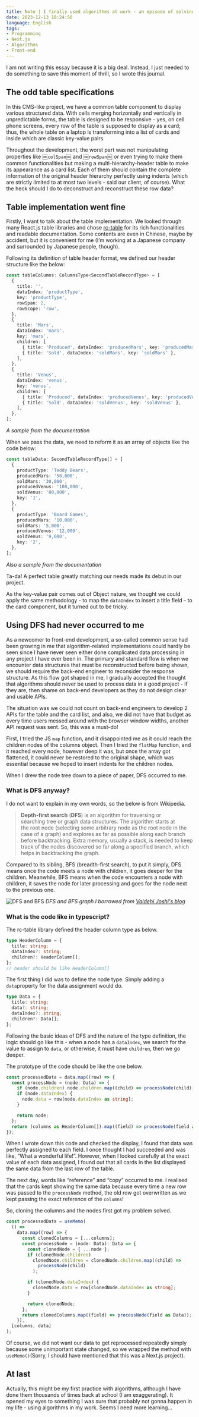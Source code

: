 ```yaml
---
title: Note | I finally used algorithms at work - an episode of solving a front-end problem with DFS
date: 2023-12-13 18:24:50
language: English
tags:
- Programming
- Next.js
- Algorithms
- Front-end
---
```


I am not writing this essay because it is a big deal. Instead, I just needed to do something to save this moment of thrill, so I wrote this journal.

## The odd table specifications
In this CMS-like project, we have a common table component to display various structured data. With cells merging horizontally and vertically in unpredictable forms, the table is designed to be responsive - yes, on cell phone screens, every row of the table is supposed to display as a card; thus, the whole table on a laptop is transforming into a list of cards and inside which are classic key-value pairs.

Throughout the development, the worst part was not manipulating properties like ￼`colSpan`￼ and ￼`rowSpan`￼ or even trying to make them common functionalities but making a multi-hierarchy-header table to make its appearance as a card list. Each of them should contain the complete information of the original header hierarchy perfectly using indents (which are strictly limited to at most two levels - said our client, of course). What the heck should I do to deconstruct and reconstruct these row data?

## Table implementation went fine

Firstly, I want to talk about the table implementation. We looked through many React.js table libraries and chose [rc-table](https://table-react-component.vercel.app/) for its rich functionalities and readable documentation. Some contents are even in Chinese, maybe by accident, but it is convenient for me (I’m working at a Japanese company and surrounded by Japanese people, though).

Following its definition of table header format, we defined our header structure like the below:

<!--rehype:data-language=typescript-->
```ts
const tableColumns: ColumnsType<SecondTableRecordType> = [
  {
    title: '',
    dataIndex: 'productType',
    key: 'productType',
    rowSpan: 2,
    rowScope: 'row',
  },
  {
    title: 'Mars',
    dataIndex: 'mars',
    key: 'mars',
    children: [
      { title: 'Produced', dataIndex: 'producedMars', key: 'producedMars' },
      { title: 'Sold', dataIndex: 'soldMars', key: 'soldMars' },
    ],
  },
  {
    title: 'Venus',
    dataIndex: 'venus',
    key: 'venus',
    children: [
      { title: 'Produced', dataIndex: 'producedVenus', key: 'producedVenus' },
      { title: 'Sold', dataIndex: 'soldVenus', key: 'soldVenus' },
    ],
  },
];

```
*A sample from the documentation*

When we pass the data, we need to reform it as an array of objects like the code below:

<!--rehype:data-language=typescript-->
```ts
const tableData: SecondTableRecordType[] = [
  {
    productType: 'Teddy Bears',
    producedMars: '50,000',
    soldMars: '30,000',
    producedVenus: '100,000',
    soldVenus: '80,000',
    key: '1',
  },
  {
    productType: 'Board Games',
    producedMars: '10,000',
    soldMars: '5,000',
    producedVenus: '12,000',
    soldVenus: '9,000',
    key: '2',
  },
];

```
*Also a sample from the documentation*

Ta-da! A perfect table greatly matching our needs made its debut in our project.

As the key-value pair comes out of Object nature, we thought we could apply the same methodology - to map the `dataIndex` to insert a title field - to the card component, but it turned out to be tricky.

## Using DFS had never occurred to me

As a newcomer to front-end development, a so-called common sense had been growing in me that algorithm-related implementations could hardly be seen since I have never seen either done complicated data processing in any project I have ever been in. The primary and standard flow is when we encounter data structures that must be reconstructed before being shown, we should require the back-end engineer to reconsider the response structure. As this flow got shaped in me, I gradually accepted the thought that algorithms should never be used to process data in a good project - if they are, then shame on back-end developers as they do not design clear and usable APIs.

The situation was we could not count on back-end engineers to develop 2 APIs for the table and the card list, and also, we did not have that budget as every time users messed around with the browser window widths, another API request was sent. So, this was a must-do!

First, I tried the JS `map` function, and it disappointed me as it could reach the children nodes of the columns object. Then I tried the `flatMap` function, and it reached every node, however deep it was, but once the array got flattened, it could never be restored to the original shape, which was essential because we hoped to insert indents for the children nodes.

When I drew the node tree down to a piece of paper, DFS occurred to me.

### What is DFS anyway?

I do not want to explain in my own words, so the below is from Wikipedia.

> **Depth-first search** (**DFS**) is an algorithm for traversing or searching tree or graph data structures. The algorithm starts at the root node (selecting some arbitrary node as the root node in the case of a graph) and explores as far as possible along each branch before backtracking. Extra memory, usually a stack, is needed to keep track of the nodes discovered so far along a specified branch, which helps in backtracking the graph.

Compared to its sibling, BFS (breadth-first search), to put it simply, DFS means once the code meets a node with children, it goes deeper for the children. Meanwhile, BFS means when the code encounters a node with children, it saves the node for later processing and goes for the node next to the previous one.

![DFS and BFS](/images/dfs-and-bfs.webp)
*DFS and BFS graph I borrowed from [Vaidehi Joshi's blog](https://medium.com/basecs/breaking-down-breadth-first-search-cebe696709d9)*

### What is the code like in typescript?

The rc-table library defined the header column type as below.

<!--rehype:data-language=typescript-->
```ts
type HeaderColumn = {
  title: string;
  dataIndex?: string;
  children?: HeaderColumn[];
};
// header should be like HeaderColumn[]
```

The first thing I did was to define the node type. Simply adding a `data`property for the data assignment would do.

<!--rehype:data-language=typescript-->
```ts
type Data = {
  title: string;
  data?: string;
  dataIndex?: string;
  children?: Data[];
};
```

Following the basic ideas of DFS and the nature of the type definition, the logic should go like this - when a node has a `dataIndex`, we search for the value to assign to `data`, or otherwise, it must have `children`, then we go deeper.

The prototype of the code should be like the one below.

<!--rehype:data-language=typescript-->
```ts
const processedData = data.map((row) => {
  const processNode = (node: Data) => {
    if (node.children) node.children.map((child) => processNode(child));
    if (node.dataIndex) {
      node.data = row[node.dataIndex as string];
    }

    return node;
  };
  return (columns as HeaderColumn[]).map((field) => processNode(field as Data));
});
```
When I wrote down this code and checked the display, I found that data was perfectly assigned to each field. I once thought I had succeeded and was like, “What a wonderful life!”. However, when I looked carefully at the exact value of each data assigned, I found out that all cards in the list displayed the same data from the last row of the table.

The next day, words like “reference” and “copy” occurred to me. I realised that the cards kept showing the same data because every time a new row was passed to the `processNode` method, the old row got overwritten as we kept passing the exact reference of the `columns`!

So, cloning the columns and the nodes first got my problem solved.

<!--rehype:data-language=typescript-->
```ts
const processedData = useMemo(
  () =>
    data.map((row) => {
      const clonedColumns = [...columns];
      const processNode = (node: Data): Data => {
        const clonedNode = { ...node };
        if (clonedNode.children)
          clonedNode.children = clonedNode.children.map((child) =>
            processNode(child)
          );

        if (clonedNode.dataIndex) {
          clonedNode.data = row[clonedNode.dataIndex as string];
        }

        return clonedNode;
      };
      return clonedColumns.map((field) => processNode(field as Data));
    }),
  [columns, data]
);

```
Of course, we did not want our data to get reprocessed repeatedly simply because some unimportant state changed, so we wrapped the method with `useMemo()`(Sorry, I should have mentioned that this was a Next.js project).

## At last

Actually, this might be my first practice with algorithms, although I have done them thousands of times back at school (I am exaggerating). It opened my eyes to something I was sure that probably not gonna happen in my life - using algorithms in my work. Seems I need more learning…